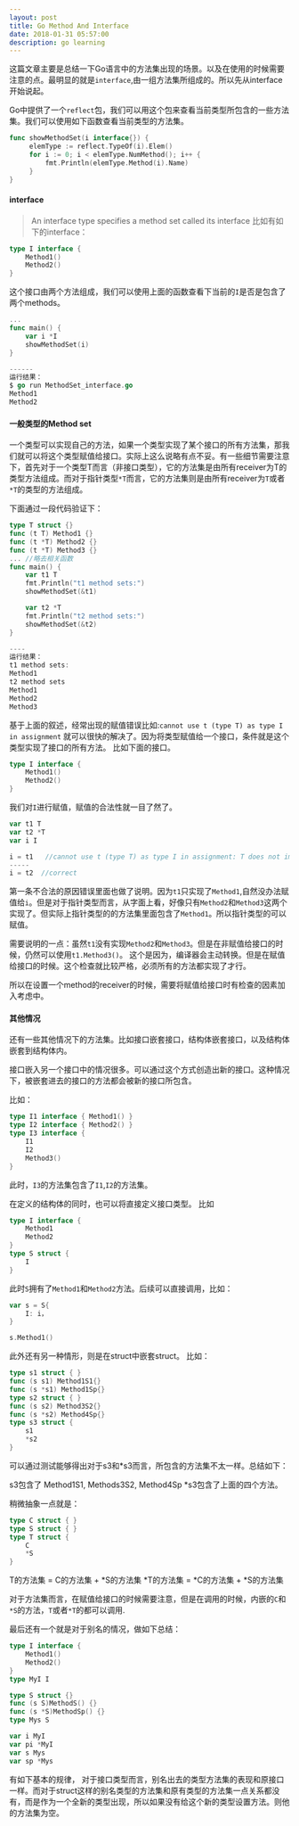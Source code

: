 ```yaml
---
layout: post
title: Go Method And Interface
date: 2018-01-31 05:57:00
description: go learning
---
```


这篇文章主要是总结一下Go语言中的方法集出现的场景。以及在使用的时候需要注意的点。最明显的就是`interface`,由一组方法集所组成的。所以先从interface开始说起。

Go中提供了一个`reflect`包，我们可以用这个包来查看当前类型所包含的一些方法集。我们可以使用如下函数查看当前类型的方法集。

```go
func showMethodSet(i interface{}) {
	 elemType := reflect.TypeOf(i).Elem()
	 for i := 0; i < elemType.NumMethod(); i++ {
		 fmt.Println(elemType.Method(i).Name)
	 }
}
```
#### interface
> An interface type specifies a method set called its interface
比如有如下的interface：

```go
type I interface {
    Method1()
    Method2()
}
```

这个接口由两个方法组成，我们可以使用上面的函数查看下当前的`I`是否是包含了两个methods。

```go
...
func main() {
    var i *I
    showMethodSet(i)
}

------
运行结果：
$ go run MethodSet_interface.go
Method1
Method2
```

#### 一般类型的Method set

一个类型可以实现自己的方法，如果一个类型实现了某个接口的所有方法集，那我们就可以将这个类型赋值给接口。实际上这么说略有点不妥。有一些细节需要注意下，首先对于一个类型T而言（非接口类型），它的方法集是由所有receiver为T的类型方法组成。而对于指针类型`*T`而言，它的方法集则是由所有receiver为`T`或者`*T`的类型的方法组成。

下面通过一段代码验证下：

```go
type T struct {}
func (t T) Method1 {}
func (t *T) Method2 {}
func (t *T) Method3 {}
... //略去相关函数
func main() {
    var t1 T
    fmt.Println("t1 method sets:")
    showMethodSet(&t1)

    var t2 *T
    fmt.Println("t2 method sets:")
    showMethodSet(&t2)
}

----
运行结果：
t1 method sets:
Method1
t2 method sets
Method1
Method2
Method3
```

基于上面的叙述，经常出现的赋值错误比如:`cannot use t (type T) as type I in assignment` 就可以很快的解决了。因为将类型赋值给一个接口，条件就是这个类型实现了接口的所有方法。 比如下面的接口。

```go
type I interface {
    Method1()
    Method2()
}
```
我们对`I`进行赋值，赋值的合法性就一目了然了。

```go
var t1 T
var t2 *T
var i I

i = t1   //cannot use t (type T) as type I in assignment: T does not implement I (Method1 method has pointer receiver)
-----
i = t2  //correct
```

第一条不合法的原因错误里面也做了说明。因为`t1`只实现了`Method1`,自然没办法赋值给`i`。但是对于指针类型而言，从字面上看，好像只有`Method2`和`Method3`这两个实现了。但实际上指针类型的的方法集里面包含了`Method1`。所以指针类型的可以赋值。

需要说明的一点：虽然`t1`没有实现`Method2`和`Method3`。但是在非赋值给接口的时候，仍然可以使用`t1.Method3()`。 这个是因为，编译器会主动转换。但是在赋值给接口的时候。这个检查就比较严格，必须所有的方法都实现了才行。

所以在设置一个method的receiver的时候，需要将赋值给接口时有检查的因素加入考虑中。

#### 其他情况

还有一些其他情况下的方法集。比如接口嵌套接口，结构体嵌套接口，以及结构体嵌套到结构体内。

接口嵌入另一个接口中的情况很多。可以通过这个方式创造出新的接口。这种情况下，被嵌套进去的接口的方法都会被新的接口所包含。

比如：

```go
type I1 interface { Method1() }
type I2 interface { Method2() }
type I3 interface {
    I1
    I2
    Method3()
}
```

此时，`I3`的方法集包含了`I1`,`I2`的方法集。

在定义的结构体的同时，也可以将直接定义接口类型。 比如

```go
type I interface {
    Method1
    Method2
}
type S struct {
    I
}
```

此时`S`拥有了`Method1`和`Method2`方法。后续可以直接调用，比如：

```go
var s = S{
    I: i，
}

s.Method1()
```

此外还有另一种情形，则是在struct中嵌套struct。 比如：

```go
type s1 struct { }
func (s s1) Method1S1{}
func (s *s1) Method1Sp{}
type s2 struct { }
func (s s2) Method3S2{}
func (s *s2) Method4Sp{}
type s3 struct {
    s1
    *s2
}
```

可以通过测试能够得出对于s3和*s3而言，所包含的方法集不太一样。总结如下：

s3包含了 Method1S1, Methods3S2, Method4Sp
*s3包含了上面的四个方法。

稍微抽象一点就是：

```go
type C struct { }
type S struct { }
type T struct {
    C
    *S
}
```

T的方法集 = C的方法集 + *S的方法集
*T的方法集 = *C的方法集 + *S的方法集

对于方法集而言，在赋值给接口的时候需要注意，但是在调用的时候，内嵌的`C`和`*S`的方法，`T`或者`*T`的都可以调用.

最后还有一个就是对于别名的情况，做如下总结：
```go
type I interface {
    Method1()
    Method2()
}
type MyI I

type S struct {}
func (s S)MethodS() {}
func (s *S)MethodSp() {}
type Mys S

var i MyI
var pi *MyI
var s Mys
var sp *Mys
```

有如下基本的规律， 对于接口类型而言，别名出去的类型方法集的表现和原接口一样。而对于struct这样的别名类型的方法集和原有类型的方法集一点关系都没有，而是作为一个全新的类型出现，所以如果没有给这个新的类型设置方法。则他的方法集为空。

